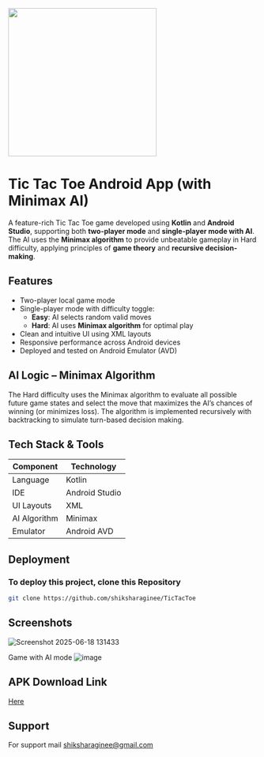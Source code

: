 
<img src="https://github.com/user-attachments/assets/ebacb18d-d21d-4f24-9d32-366988520e2c" width="300" height="300"/>

# Tic Tac Toe Android App (with Minimax AI)
A feature-rich Tic Tac Toe game developed using **Kotlin** and **Android Studio**, supporting both **two-player mode** and **single-player mode with AI**. The AI uses the **Minimax algorithm** to provide unbeatable gameplay in Hard difficulty, applying principles of **game theory** and **recursive decision-making**.

## Features
- Two-player local game mode
- Single-player mode with difficulty toggle:
  - **Easy**: AI selects random valid moves
  - **Hard**: AI uses **Minimax algorithm** for optimal play
- Clean and intuitive UI using XML layouts
- Responsive performance across Android devices
- Deployed and tested on Android Emulator (AVD)

## AI Logic – Minimax Algorithm
The Hard difficulty uses the Minimax algorithm to evaluate all possible future game states and select the move that maximizes the AI’s chances of winning (or minimizes loss). The algorithm is implemented recursively with backtracking to simulate turn-based decision making.

## Tech Stack & Tools

| Component        | Technology         |
|------------------|--------------------|
| Language         | Kotlin             |
| IDE              | Android Studio     |
| UI Layouts       | XML                |
| AI Algorithm     | Minimax            |
| Emulator         | Android AVD        |

## Deployment
### To deploy this project, clone this Repository

```bash
git clone https://github.com/shiksharaginee/TicTacToe
```
## Screenshots
![Screenshot 2025-06-18 131433](https://github.com/user-attachments/assets/392fe014-c360-49a2-a7b3-36fd74717ac3)


Game with AI mode
![image](https://github.com/user-attachments/assets/3dec15ca-19dc-4171-b8e1-fdab195a3af9)

## APK Download Link
 [Here](https://github.com/shiksharaginee/tictactoe/releases/download/v1.0/app-debug.apk)

## Support
For support mail shiksharaginee@gmail.com
